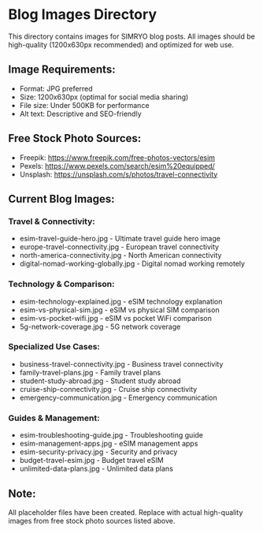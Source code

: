 # Blog Images Directory

This directory contains images for SIMRYO blog posts. All images should be high-quality (1200x630px recommended) and optimized for web use.

## Image Requirements:
- Format: JPG preferred
- Size: 1200x630px (optimal for social media sharing)
- File size: Under 500KB for performance
- Alt text: Descriptive and SEO-friendly

## Free Stock Photo Sources:
- Freepik: https://www.freepik.com/free-photos-vectors/esim
- Pexels: https://www.pexels.com/search/esim%20equipped/
- Unsplash: https://unsplash.com/s/photos/travel-connectivity

## Current Blog Images:

### Travel & Connectivity:
- esim-travel-guide-hero.jpg - Ultimate travel guide hero image
- europe-travel-connectivity.jpg - European travel connectivity
- north-america-connectivity.jpg - North American connectivity
- digital-nomad-working-globally.jpg - Digital nomad working remotely

### Technology & Comparison:
- esim-technology-explained.jpg - eSIM technology explanation
- esim-vs-physical-sim.jpg - eSIM vs physical SIM comparison
- esim-vs-pocket-wifi.jpg - eSIM vs pocket WiFi comparison
- 5g-network-coverage.jpg - 5G network coverage

### Specialized Use Cases:
- business-travel-connectivity.jpg - Business travel connectivity
- family-travel-plans.jpg - Family travel plans
- student-study-abroad.jpg - Student study abroad
- cruise-ship-connectivity.jpg - Cruise ship connectivity
- emergency-communication.jpg - Emergency communication

### Guides & Management:
- esim-troubleshooting-guide.jpg - Troubleshooting guide
- esim-management-apps.jpg - eSIM management apps
- esim-security-privacy.jpg - Security and privacy
- budget-travel-esim.jpg - Budget travel eSIM
- unlimited-data-plans.jpg - Unlimited data plans

## Note:
All placeholder files have been created. Replace with actual high-quality images from free stock photo sources listed above.
